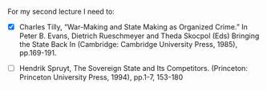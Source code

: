For my second lecture I need to:
- [x] Charles Tilly, “War-Making and State Making as Organized Crime.” In Peter B. Evans, Dietrich Rueschmeyer and Theda Skocpol (Eds) Bringing the State Back In (Cambridge: Cambridge University Press, 1985), pp.169-191.
- [ ] Hendrik Spruyt, The Sovereign State and Its Competitors. (Princeton: Princeton University Press, 1994), pp.1-7, 153-180


